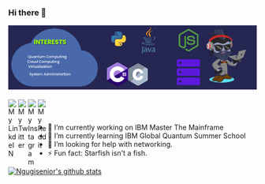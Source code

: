 ### Hi there 👋

<img src="https://raw.githubusercontent.com/Ngugisenior/Ngugisenior/master/banner.png" alt="Ngugisenior Ngugisenior Banner">
<!------------------------   Untitled design-970x250   ------------------------>
<script type="text/javascript">
var bannersnack_embed = {"hash":"bxk5wppub","width":970,"height":250,"t":1595340030,"userId":41921809,"type":"html5"};
</script>
<script type="text/javascript" src="//cdn.bannersnack.com/iframe/embed.js"></script>
<br/>
<br/>
<a href="https://www.linkedin.com/in/ngugimuiruri/">
  <img align="left" alt="My LinkdeIN" width="20px" src="https://cdn.jsdelivr.net/npm/simple-icons@v3/icons/linkedin.svg" />
</a>
<a href="https://twitter.com/TanveshT">
  <img align="left" alt="My Twitter" width="20px" src="https://cdn.jsdelivr.net/npm/simple-icons@v3/icons/twitter.svg" />
</a>
<a href="https://www.instagram.com/tanvesht/">
  <img align="left" alt="My Instagram" width="20px" src="https://cdn.jsdelivr.net/npm/simple-icons@v3/icons/instagram.svg" />
</a>
<a href="https://www.reddit.com/user/RapTvin">
  <img align="left" alt="My Reddit" width="20px" src="https://cdn.jsdelivr.net/npm/simple-icons@v3/icons/reddit.svg" />
</a>
<br/>
<br/>

- 🔭 I’m currently working on IBM Master The Mainframe
- 🌱 I’m currently learning IBM Global Quantum Summer School
- 🤔 I’m looking for help with networking.
- ⚡ Fun fact: Starfish isn't a fish.

[![Ngugisenior's github stats](https://github-readme-stats.vercel.app/api?username=Ngugisenior&hide_rank=true&show_icons=true)](https://github.com/Ngugisenior/github-readme-stats)
